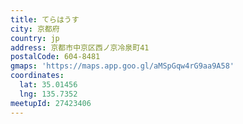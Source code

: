 ```yaml
---
title: てらはうす
city: 京都府
country: jp
address: 京都市中京区西ノ京冷泉町41
postalCode: 604-8481
gmaps: 'https://maps.app.goo.gl/aMSpGqw4rG9aa9A58'
coordinates:
  lat: 35.01456
  lng: 135.7352
meetupId: 27423406
---
```


